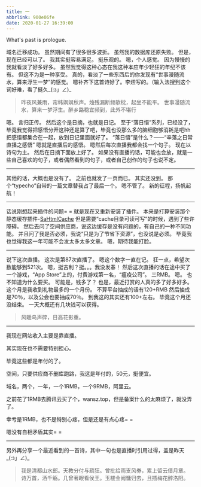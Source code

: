 ```yaml
---
title: 一
abbrlink: 900e06fe
date: 2020-01-27 16:39:00
---
```

What's past is prologue.

<!--more-->

域名迁移成功。
虽然期间有了很多很多波折。
虽然我的数据库还原失败。
但是，
现在已经可以了。
我其实挺容易满足。
挺乐观的。
嗯，个人感觉。
因为慢慢的我就看淡了好多好多。
虽然我觉得这种心态在我这种本应年少轻狂的年纪不该有。
但这不为是一种享受。
真的，看淡了一些东西后的你发现有“世事漫随流水，算来浮生一梦”的感觉。
嗯补齐下这首诗好了。李熤写的。（输入法搜到这个词好难，看了挺久_(:з」∠)_

> 昨夜风兼雨，帘帏飒飒秋声。烛残漏断频欹枕，起坐不能平。
> 世事漫随流水，算来一梦浮生。醉乡路稳宜频到，此外不堪行


嗯。
言归正传。
然后这个是日摘，也就是日记。
至于“落日悟”系列，已经没了，毕竟我觉得把感悟分开这种还是算了吧，毕竟也没那么多的脑细胞够消耗是吧hh
把感悟都集合在一起，放到日记里面就好了。
“落日悟”是什么？——“辛落之日常直播之感悟”
嗯就是直播后的感悟。
嗯然后每次直播我都会找一个句子。
现在以诗句为主。
然后在日摘下面放上好了。
如果没有直播的话，可能也会放，就是一些自己喜欢的句子，或者偶然看到的句子，或者自己创作的句子也说不定。


----------

其他的话，大概也是没有了。
之前也就发了一页而已。
其实还没到。
那个“typecho”自带的一篇文章替我占了最后一个。
嗯不管了。
新的征程，扬帆起航！


----------

话说刚想起来插件的问题= =
就是现在又重新安装了插件。
本来是打算安装那个静态缓存插件-[SaHtmlCache][1]
但是需要“cache目录可读可写”的时候，遇到了些许障碍。
然后去问了空间供应商，说这边缓存是没有问题的，有自己的一种不同功能。
并且问了我是否必须，我说“只是为了节省下资源”，也没说是必须。
毕竟我也觉得我这一年可能不会发太多太多文章。
嗯，期待我能打脸。


----------
说下这次直播。
这次是第87次直播了。
嗯这个数字一直在记。
狂一点，希望次数能够到521次。
嗯，挺吉利？挺。。。我没发春！
然后这次直播的话在途中买了一个游戏，“App Store”上的，付费游戏第一名，“瘟疫公司”。
三RMB。
嗯。
也不知道为什么要买。
可能是，钱多了？
也是，最近打赏的人真的多了好多好多。
这个月是我收到礼物最多的一个月份。
不算平台抽成的话有120+RMB
然后抽成是70％，以及公会也要抽成70％。
到我这的其实还有100+左右。
毕竟这个月还没结束。
一天大概还有几块钱可以获得。

> 风暖鸟声碎，日高花影重。


----------


我现在网站收入主要是靠直播。

其实现在也不需要特别担心。

毕竟这些都是年付的了。

空间，只要供应商不删库跑路，我这是年付的，50元，挺便宜。

域名，两个，一年，一个1RMB，一个9RMB，阿里云。

之前花了1RMB去腾讯云买了个，wansz.top，但是备案什么的太麻烦了，就没弄了。

幸亏是1RMB，也不是特别心疼，但是还是有点心疼= =

嗯没有自相矛盾其实= =


----------


另外再分享一个最近看到的一首诗，其中一句也是直播时引用过得，盖是昨天_(:з」∠)_

> 我是清都山水郎。天教分付与疏狂。曾批给雨支风券，累上留云借月章。
> 诗万首，酒千觞。几曾著眼看侯王。玉楼金阙慵归去，且插梅花醉洛阳。


[1]: https://samool.com/50402.html
